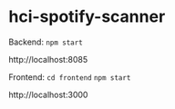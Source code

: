 # hci-spotify-scanner




Backend:
`npm start`

http://localhost:8085

Frontend:
`cd frontend`
`npm start`

http://localhost:3000